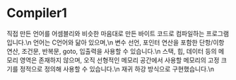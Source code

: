 # Compiler1

직접 만든 언어를 어셈블리와 비슷한 마음대로 만든 바이트 코드로 컴파일하는 프로그램입니다.\n
언어는 C언어와 닮아 있으며,\n
변수 선언, 포인터 연산을 포함한 단항/이항 연산, 조건문, 반복문, goto, 입출력을 사용할 수 있습니다.\n
스택, 힙, 데이터 등의 메모리 영역은 존재하지 않으며, 오직 선형적인 메모리 공간에서 사용할 메모리의 고정 크기를 정적으로 정의해 사용할 수 있습니다.\n
재귀 하강 방식으로 구현했습니다.\n
